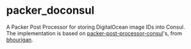 # packer_doconsul
A Packer Post Processor for storing DigitalOcean image IDs into Consul.
The implementation is based on [packer-post-processor-consul][packer-pp]'s, from [bhourigan][bhourigan].



[packer-pp]: <https://github.com/bhourigan/packer-post-processor-consul>
[bhourigan]: <https://github.com/bhourigan>
